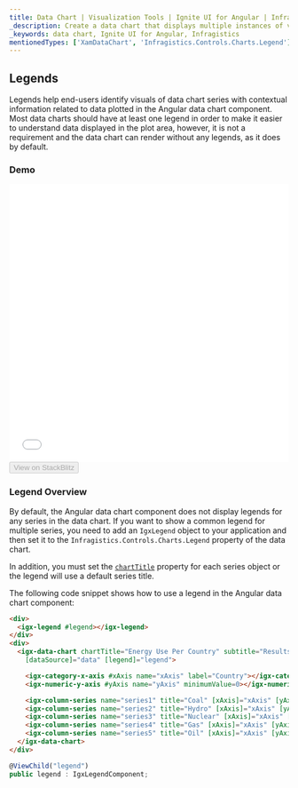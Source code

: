 ```yaml
---
title: Data Chart | Visualization Tools | Ignite UI for Angular | Infragistics | Legends
_description: Create a data chart that displays multiple instances of visual elements in the same plot area in order to create composite chart views.
_keywords: data chart, Ignite UI for Angular, Infragistics
mentionedTypes: ['XamDataChart', 'Infragistics.Controls.Charts.Legend']
---
```


## Legends

Legends help end-users identify visuals of data chart series with contextual information related to data plotted in the Angular data chart component. Most data charts should have at least one legend in order to make it easier to understand data displayed in the plot area, however, it is not a requirement and the data chart can render without any legends, as it does by default.

### Demo

<div class="sample-container loading" style="height: 500px">
    <iframe id="data-chart-legends-iframe" src='{environment:demosBaseUrl}/charts/data-chart-legends' width="100%" height="100%" seamless frameBorder="0" onload="onXPlatSampleIframeContentLoaded(this);"></iframe>
</div>
<div>
    <button data-localize="stackblitz" disabled class="stackblitz-btn" data-iframe-id="data-chart-legends-iframe" data-demos-base-url="{environment:demosBaseUrl}">View on StackBlitz
    </button>
</div>

<div class="divider--half"></div>

### Legend Overview

By default, the Angular data chart component does not display legends for any series in the data chart. If you want to show a common legend for multiple series, you need to add an `IgxLegend` object to your application and then set it to the `Infragistics.Controls.Charts.Legend` property of the data chart.

In addition, you must set the [`chartTitle`](/angular-apis/typescript/latest/classes/igxseriesviewercomponent.html#charttitle) property for each series object or the legend will use a default series title.

The following code snippet shows how to use a legend in the Angular data chart component:

```html
<div>
  <igx-legend #legend></igx-legend>
</div>
<div>
  <igx-data-chart chartTitle="Energy Use Per Country" subtitle="Results over a two year period" height="600px" width="100%"
    [dataSource]="data" [legend]="legend">

    <igx-category-x-axis #xAxis name="xAxis" label="Country"></igx-category-x-axis>
    <igx-numeric-y-axis #yAxis name="yAxis" minimumValue=0></igx-numeric-y-axis>

    <igx-column-series name="series1" title="Coal" [xAxis]="xAxis" [yAxis]="yAxis" valueMemberPath="Coal"></igx-column-series>
    <igx-column-series name="series2" title="Hydro" [xAxis]="xAxis" [yAxis]="yAxis" valueMemberPath="Hydro"></igx-column-series>
    <igx-column-series name="series3" title="Nuclear" [xAxis]="xAxis" [yAxis]="yAxis" valueMemberPath="Nuclear"></igx-column-series>
    <igx-column-series name="series4" title="Gas" [xAxis]="xAxis" [yAxis]="yAxis" valueMemberPath="Gas"></igx-column-series>
    <igx-column-series name="series5" title="Oil" [xAxis]="xAxis" [yAxis]="yAxis" valueMemberPath="Oil"></igx-column-series>
  </igx-data-chart>
</div>
```

```ts
@ViewChild("legend")
public legend : IgxLegendComponent;
```
